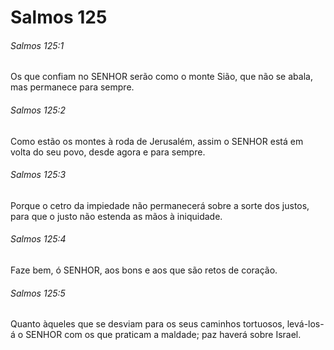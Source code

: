 # Salmos 125

###### Salmos 125:1

Os que confiam no SENHOR serão como o monte Sião, que não se abala, mas permanece para sempre.

###### Salmos 125:2

Como estão os montes à roda de Jerusalém, assim o SENHOR está em volta do seu povo, desde agora e para sempre.

###### Salmos 125:3

Porque o cetro da impiedade não permanecerá sobre a sorte dos justos, para que o justo não estenda as mãos à iniquidade.

###### Salmos 125:4

Faze bem, ó SENHOR, aos bons e aos que são retos de coração.

###### Salmos 125:5

Quanto àqueles que se desviam para os seus caminhos tortuosos, levá-los-á o SENHOR com os que praticam a maldade; paz haverá sobre Israel.


